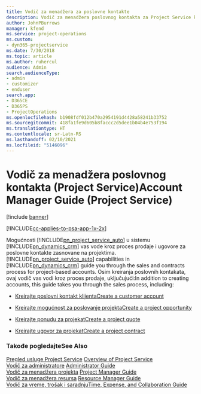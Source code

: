 ```yaml
---
title: Vodič za menadžera za poslovne kontakte
description: Vodič za menadžera poslovnog kontakta za Project Service koji vas vodi kroz proces prodaje i ugovora za poslovne kontakte zasnovane na projektima
author: JohnPBurrows
manager: kfend
ms.service: project-operations
ms.custom:
- dyn365-projectservice
ms.date: 7/30/2018
ms.topic: article
ms.author: ruhercul
audience: Admin
search.audienceType:
- admin
- customizer
- enduser
search.app:
- D365CE
- D365PS
- ProjectOperations
ms.openlocfilehash: b1908fdf012b470a2954191d4428a58241b33752
ms.sourcegitcommit: 418fa1fe9d605b8faccc2d5dee1b04b4e753f194
ms.translationtype: HT
ms.contentlocale: sr-Latn-RS
ms.lasthandoff: 02/10/2021
ms.locfileid: "5146096"
---
```

# <a name="account-manager-guide-project-service"></a><span data-ttu-id="f4550-103">Vodič za menadžera poslovnog kontakta (Project Service)</span><span class="sxs-lookup"><span data-stu-id="f4550-103">Account Manager Guide (Project Service)</span></span>

[!include [banner](../includes/psa-now-project-operations.md)]

[!INCLUDE[cc-applies-to-psa-app-1x-2x](../includes/cc-applies-to-psa-app-1x-2x.md)]

<span data-ttu-id="f4550-104">Mogućnosti [!INCLUDE[pn_project_service_auto](../includes/pn-project-service-auto.md)] u sistemu [!INCLUDE[pn_dynamics_crm](../includes/pn-dynamics-crm.md)] vas vode kroz proces prodaje i ugovore za poslovne kontakte zasnovane na projektima.</span><span class="sxs-lookup"><span data-stu-id="f4550-104">[!INCLUDE[pn_project_service_auto](../includes/pn-project-service-auto.md)] capabilities in [!INCLUDE[pn_dynamics_crm](../includes/pn-dynamics-crm.md)] guide you through the sales and contracts process for project-based accounts.</span></span> <span data-ttu-id="f4550-105">Osim kreiranja poslovnih kontakata, ovaj vodič vas vodi kroz proces prodaje, uključujući:</span><span class="sxs-lookup"><span data-stu-id="f4550-105">In addition to creating accounts, this guide takes you through the sales process, including:</span></span>  
  
-   [<span data-ttu-id="f4550-106">Kreirajte poslovni kontakt klijenta</span><span class="sxs-lookup"><span data-stu-id="f4550-106">Create a customer account</span></span>](../psa/create-customer-account.md)  
  
-   [<span data-ttu-id="f4550-107">Kreirajte mogućnost za poslovanje projekta</span><span class="sxs-lookup"><span data-stu-id="f4550-107">Create a project opportunity</span></span>](../psa/create-project-opportunity.md)  
  
-   [<span data-ttu-id="f4550-108">Kreirajte ponudu za projekat</span><span class="sxs-lookup"><span data-stu-id="f4550-108">Create a project quote</span></span>](../psa/create-project-quote.md)  
  
-   [<span data-ttu-id="f4550-109">Kreirajte ugovor za projekat</span><span class="sxs-lookup"><span data-stu-id="f4550-109">Create a project contract</span></span>](../psa/create-project-contract.md)  
  
  
### <a name="see-also"></a><span data-ttu-id="f4550-110">Takođe pogledajte</span><span class="sxs-lookup"><span data-stu-id="f4550-110">See Also</span></span>  
 <span data-ttu-id="f4550-111">[Pregled usluge Project Service](../psa/overview.md) </span><span class="sxs-lookup"><span data-stu-id="f4550-111">[Overview of Project Service](../psa/overview.md) </span></span>  
 <span data-ttu-id="f4550-112">[Vodič za administratore](../psa/admin-guide.md) </span><span class="sxs-lookup"><span data-stu-id="f4550-112">[Administrator Guide](../psa/admin-guide.md) </span></span>  
 <span data-ttu-id="f4550-113">[Vodič za menadžera projekta](../psa/project-manager-guide.md) </span><span class="sxs-lookup"><span data-stu-id="f4550-113">[Project Manager Guide](../psa/project-manager-guide.md) </span></span>  
 <span data-ttu-id="f4550-114">[Vodič za menadžera resursa](../psa/resource-manager-guide.md) </span><span class="sxs-lookup"><span data-stu-id="f4550-114">[Resource Manager Guide](../psa/resource-manager-guide.md) </span></span>  
 [<span data-ttu-id="f4550-115">Vodič za vreme, trošak i saradnju</span><span class="sxs-lookup"><span data-stu-id="f4550-115">Time, Expense, and Collaboration Guide</span></span>](../psa/time-expense-collaboration-guide.md)
